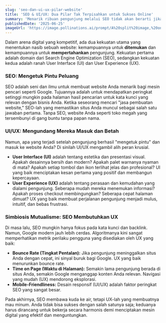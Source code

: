 ```yaml
---
slug: 'seo-dan-ui-ux-pilar-website'
title: 'SEO & UI/UX: Dua Pilar Tak Terpisahkan untuk Sukses Online'
summary: 'Menarik ribuan pengunjung melalui SEO tidak akan berarti jika mereka langsung pergi karena frustrasi. Pelajari bagaimana sinergi antara SEO dan UI/UX menjadi penentu kemenangan.'
publishedDate: '2025-06-25'
imageUrl: 'https://image.pollinations.ai/prompt/A%20split%20image,%20one%20side%20a%20confusing%20maze%20labeled%20%27Bad%20UX%27,%20the%20other%20side%20a%20clear,%20straight%20path%20labeled%20%27Good%20UX%27,%20with%20search%20engine%20icons%20smiling%20at%20the%20clear%20path?nologo=true&referrer=ariftirtana.my.id'
---
```


Dalam arena digital yang kompetitif, ada dua kekuatan utama yang menentukan nasib sebuah website: kemampuannya untuk **ditemukan** dan kemampuannya untuk **mempertahankan** pengunjung. Kekuatan pertama adalah domain dari Search Engine Optimization (SEO), sedangkan kekuatan kedua adalah ranah User Interface (UI) dan User Experience (UX).

### SEO: Mengetuk Pintu Peluang

SEO adalah seni dan ilmu untuk membuat website Anda menarik bagi mesin pencari seperti Google. Tujuannya adalah untuk mendapatkan peringkat setinggi mungkin pada halaman hasil pencarian untuk kata kunci yang relevan dengan bisnis Anda. Ketika seseorang mencari "jasa pembuatan website," SEO-lah yang memastikan situs Anda muncul sebagai salah satu jawaban pertama. Tanpa SEO, website Anda seperti toko megah yang tersembunyi di gang buntu tanpa papan nama.

### UI/UX: Mengundang Mereka Masuk dan Betah

Namun, apa yang terjadi setelah pengunjung berhasil "mengetuk pintu" dan masuk ke website Anda? Di sinilah UI/UX mengambil alih peran krusial.

* **User Interface (UI)** adalah tentang estetika dan presentasi visual. Apakah desainnya bersih dan modern? Apakah palet warnanya nyaman di mata? Apakah setiap tombol dan ikon terlihat jelas dan profesional? UI yang baik menciptakan kesan pertama yang positif dan membangun kepercayaan.
* **User Experience (UX)** adalah tentang perasaan dan kemudahan yang dialami pengunjung. Seberapa mudah mereka menemukan informasi? Apakah proses checkout membingungkan? Seberapa cepat halaman dimuat? UX yang baik membuat perjalanan pengunjung menjadi mulus, intuitif, dan bebas frustrasi.

### Simbiosis Mutualisme: SEO Membutuhkan UX

Di masa lalu, SEO mungkin hanya fokus pada kata kunci dan backlink. Namun, Google modern jauh lebih cerdas. Algoritmanya kini sangat memperhatikan metrik perilaku pengguna yang disediakan oleh UX yang baik:

* **Bounce Rate (Tingkat Pentalan):** Jika pengunjung meninggalkan situs Anda dengan cepat, ini sinyal buruk bagi Google. UX yang baik menurunkan bounce rate.
* **Time on Page (Waktu di Halaman):** Semakin lama pengunjung berada di situs Anda, semakin Google menganggap konten Anda relevan. Navigasi yang mudah (UX) mendorong eksplorasi.
* **Mobile-Friendliness:** Desain responsif (UI/UX) adalah faktor peringkat SEO yang sangat besar.

Pada akhirnya, SEO membawa kuda ke air, tetapi UX-lah yang membuatnya mau minum. Anda tidak bisa sukses dengan salah satunya saja; keduanya harus dirancang untuk bekerja secara harmonis demi menciptakan mesin digital yang efektif dan menguntungkan.
